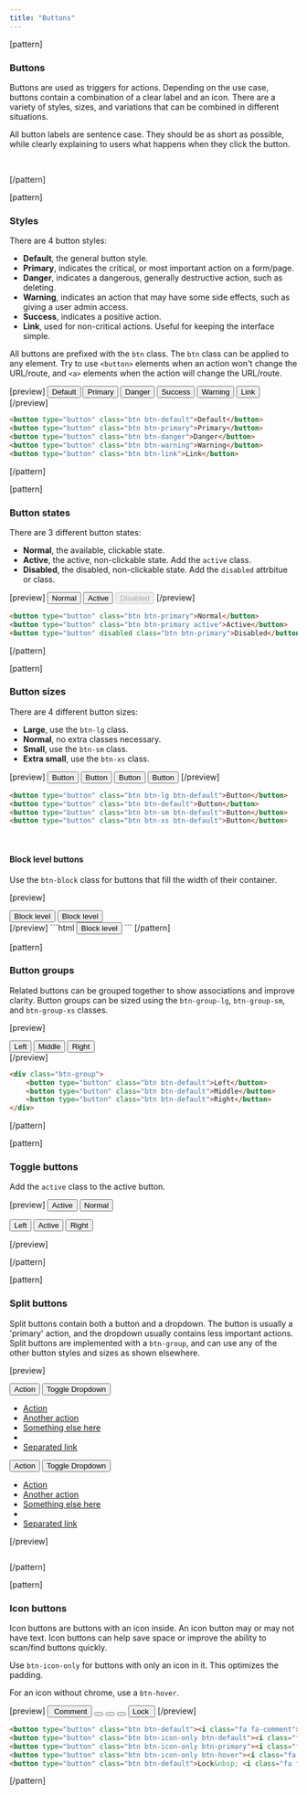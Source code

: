 ```yaml
---
title: "Buttons"
---
```


[pattern]
<h3>Buttons</h3>
Buttons are used as triggers for actions. Depending on the use case, buttons contain a combination of a clear label and an icon. There are a variety of styles, sizes, and variations that can be combined in different situations.

All button labels are sentence case. They should be as short as possible, while clearly explaining to users what happens when they click the button.

&nbsp;

[/pattern]

[pattern]
### Styles

There are 4 button styles:
- __Default__, the general button style.
- __Primary__, indicates the critical, or most important action on a form/page.
- __Danger__, indicates a dangerous, generally destructive action, such as deleting.
- __Warning__, indicates an action that may have some side effects, such as giving a user admin access.
- __Success__, indicates a positive action.
- __Link__, used for non-critical actions. Useful for keeping the interface simple.

All buttons are prefixed with the `btn` class. The `btn` class can be applied to any element. Try to use `<button>` elements when an action won't change the URL/route, and `<a>` elements when the action will change the URL/route. 

[preview]
<button type="button" class="btn btn-default">Default</button> <button type="button" class="btn btn-primary">Primary</button> <button type="button" class="btn btn-danger">Danger</button> <button type="button" class="btn btn-success">Success</button> <button type="button" class="btn btn-warning">Warning</button> <button type="button" class="btn btn-link">Link</button>
[/preview]

```html
<button type="button" class="btn btn-default">Default</button>
<button type="button" class="btn btn-primary">Primary</button>
<button type="button" class="btn btn-danger">Danger</button>
<button type="button" class="btn btn-warning">Warning</button>
<button type="button" class="btn btn-link">Link</button>
```
[/pattern]

[pattern]
### Button states

There are 3 different button states:
- __Normal__, the available, clickable state.
- __Active__, the active, non-clickable state. Add the `active` class.
- __Disabled__, the disabled, non-clickable state. Add the `disabled` attrbitue or class.

[preview]
<button type="button" class="btn btn-primary">Normal</button> <button type="button" class="btn btn-primary active">Active</button> <button type="button" class="btn btn-primary" disabled>Disabled</button>
[/preview]

```html
<button type="button" class="btn btn-primary">Normal</button>
<button type="button" class="btn btn-primary active">Active</button>
<button type="button" disabled class="btn btn-primary">Disabled</button>
```
[/pattern]


[pattern]
### Button sizes

There are 4 different button sizes:
- __Large__, use the `btn-lg` class.
- __Normal__, no extra classes necessary.
- __Small__, use the `btn-sm` class.
- __Extra small__, use the `btn-xs` class. 

[preview]
<button type="button" class="btn btn-lg btn-default">Button</button> <button type="button" class="btn btn-default">Button</button> <button type="button" class="btn btn-sm btn-default">Button</button> <button type="button" class="btn btn-xs btn-default">Button</button>
[/preview]

```html
<button type="button" class="btn btn-lg btn-default">Button</button>
<button type="button" class="btn btn-default">Button</button>
<button type="button" class="btn btn-sm btn-default">Button</button>
<button type="button" class="btn btn-xs btn-default">Button</button>
```

&nbsp;

#### Block level buttons
Use the `btn-block` class for buttons that fill the width of their container.

[preview]
<div style="width: 280px;">
    <button type="button" class="btn btn-primary btn-block">Block level</button>
    <button type="button" class="btn btn-default btn-block">Block level</button>
</div>
[/preview]
```html
<button type="button" class="btn btn-default btn-block">Block level</button>
```
[/pattern]

[pattern]
### Button groups

Related buttons can be grouped together to show associations and improve clarity. Button groups can be sized using the `btn-group-lg`, `btn-group-sm`, and `btn-group-xs` classes.

[preview]
<div class="btn-group">
  <button type="button" class="btn btn-default">Left</button>
  <button type="button" class="btn btn-default">Middle</button>
  <button type="button" class="btn btn-default">Right</button>
</div>
[/preview]

```html
<div class="btn-group">
    <button type="button" class="btn btn-default">Left</button>
    <button type="button" class="btn btn-default">Middle</button>
    <button type="button" class="btn btn-default">Right</button>
</div>
```
[/pattern]

[pattern]
### Toggle buttons

Add the `active` class to the active button.

[preview]
<button type="button" class="btn btn-default active">Active</button> <button type="button" class="btn btn-default">Normal</button> <div class="btn-group">
    <button type="button" class="btn btn-default">Left</button>
    <button type="button" class="btn btn-default active">Active</button>
    <button type="button" class="btn btn-default">Right</button>
</div>
[/preview]

[/pattern]

[pattern]
### Split buttons

Split buttons contain both a button and a dropdown. The button is usually a 'primary' action, and the dropdown usually contains less important actions. Split buttons are implemented with a `btn-group`, and can use any of the other button styles and sizes as shown elsewhere.

[preview]
<div class="btn-group">
  <button type="button" class="btn btn-default">Action</button>
  <button type="button" class="btn btn-default dropdown-toggle" data-toggle="dropdown">
    <span class="caret"></span>
    <span class="sr-only">Toggle Dropdown</span>
  </button>
  <ul class="dropdown-menu" role="menu">
    <li><a href="#">Action</a></li>
    <li><a href="#">Another action</a></li>
    <li><a href="#">Something else here</a></li>
    <li class="divider"></li>
    <li><a href="#">Separated link</a></li>
  </ul>
</div> <div class="btn-group">
  <button type="button" class="btn btn-primary">Action</button>
  <button type="button" class="btn btn-primary dropdown-toggle" data-toggle="dropdown">
    <span class="caret"></span>
    <span class="sr-only">Toggle Dropdown</span>
  </button>
  <ul class="dropdown-menu" role="menu">
    <li><a href="#">Action</a></li>
    <li><a href="#">Another action</a></li>
    <li><a href="#">Something else here</a></li>
    <li class="divider"></li>
    <li><a href="#">Separated link</a></li>
  </ul>
</div>
[/preview]

```html

```

[/pattern]

[pattern]
### Icon buttons

Icon buttons are buttons with an icon inside. An icon button may or may not have text. Icon buttons can help save space or improve the ability to scan/find buttons quickly.

Use `btn-icon-only` for buttons with only an icon in it. This optimizes the padding. 

For an icon without chrome, use a `btn-hover`.

[preview]
<button type="button" class="btn btn-default"><i class="fa fa-comment"></i> &nbsp;Comment</button> <button type="button" class="btn btn-icon-only btn-default"><i class="fa fa-print"></i></button> <button type="button" class="btn btn-icon-only btn-primary"><i class="fa fa-save"></i></button> <button type="button" class="btn btn-icon-only btn-hover"><i class="fa fa-calendar-o"></i></button> <button type="button" class="btn btn-default">Lock&nbsp; <i class="fa fa-arrow-right"></i></button>
[/preview]
```html
<button type="button" class="btn btn-default"><i class="fa fa-comment"></i> &nbsp;Comment</button>
<button type="button" class="btn btn-icon-only btn-default"><i class="fa fa-print"></i></button>
<button type="button" class="btn btn-icon-only btn-primary"><i class="fa fa-save"></i></button>
<button type="button" class="btn btn-icon-only btn-hover"><i class="fa fa-calendar-o"></i></button>
<button type="button" class="btn btn-default">Lock&nbsp; <i class="fa fa-arrow-right"></i></button>
```
[/pattern]



